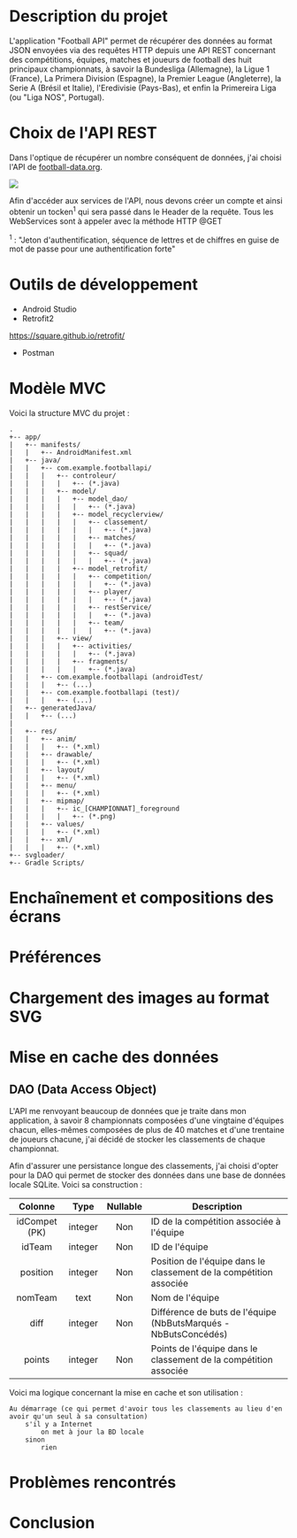 # Description du projet

L'application "Football API" permet de récupérer des données au format JSON envoyées via des requêtes HTTP depuis une API REST
concernant des compétitions, équipes, matches et joueurs de football des huit principaux championnats, à savoir la Bundesliga (Allemagne), la Ligue 1 (France), La Primera Division (Espagne), la Premier League (Angleterre), la Serie A (Brésil et Italie), l'Eredivisie (Pays-Bas), et enfin la Primereira Liga (ou "Liga NOS", Portugal).

# Choix de l'API REST

Dans l'optique de récupérer un nombre conséquent de données, j'ai choisi l'API de [football-data.org](https://www.football-data.org/ "Site de football-data.org").

![](https://www.football-data.org/assets/logo.jpg)

Afin d'accéder aux services de l'API, nous devons créer un compte et ainsi obtenir un tocken<sup>1</sup> qui sera passé dans le Header de la requête.
Tous les WebServices sont à appeler avec la méthode HTTP @GET

<sup>1</sup> : "Jeton d'authentification, séquence de lettres et de chiffres en guise de mot de passe pour une authentification forte"

# Outils de développement

- Android Studio
- Retrofit2

https://square.github.io/retrofit/

- Postman

# Modèle MVC

Voici la structure MVC du projet : 

```
.
+-- app/
|   +-- manifests/
|   |   +-- AndroidManifest.xml
|   +-- java/
|   |   +-- com.example.footballapi/
|   |   |   +-- controleur/
|   |   |   |   +-- (*.java)
|   |   |   +-- model/
|   |   |   |   +-- model_dao/
|   |   |   |   |   +-- (*.java)
|   |   |   |   +-- model_recyclerview/
|   |   |   |   |   +-- classement/
|   |   |   |   |   |   +-- (*.java)
|   |   |   |   |   +-- matches/
|   |   |   |   |   |   +-- (*.java)
|   |   |   |   |   +-- squad/
|   |   |   |   |   |   +-- (*.java)
|   |   |   |   +-- model_retrofit/
|   |   |   |   |   +-- competition/
|   |   |   |   |   |   +-- (*.java)
|   |   |   |   |   +-- player/
|   |   |   |   |   |   +-- (*.java)
|   |   |   |   |   +-- restService/
|   |   |   |   |   |   +-- (*.java)
|   |   |   |   |   +-- team/
|   |   |   |   |   |   +-- (*.java)
|   |   |   +-- view/
|   |   |   |   +-- activities/
|   |   |   |   |   +-- (*.java)
|   |   |   |   +-- fragments/
|   |   |   |   |   +-- (*.java)
|   |   +-- com.example.footballapi (androidTest/
|   |   |   +-- (...)
|   |   +-- com.example.footballapi (test)/
|   |   |   +-- (...)
|   +-- generatedJava/
|   |   +-- (...)
|
|   +-- res/
|   |   +-- anim/
|   |   |   +-- (*.xml)
|   |   +-- drawable/
|   |   |   +-- (*.xml)
|   |   +-- layout/
|   |   |   +-- (*.xml)
|   |   +-- menu/
|   |   |   +-- (*.xml)
|   |   +-- mipmap/
|   |   |   +-- ic_[CHAMPIONNAT]_foreground
|   |   |   |   +-- (*.png)
|   |   +-- values/
|   |   |   +-- (*.xml)
|   |   +-- xml/
|   |   |   +-- (*.xml)
+-- svgloader/
+-- Gradle Scripts/
```

# Enchaînement et compositions des écrans

# Préférences

# Chargement des images au format SVG

# Mise en cache des données
## DAO (Data Access Object)

L'API me renvoyant beaucoup de données que je traite dans mon application, à savoir 8 championnats composées d'une vingtaine d'équipes chacun, elles-mêmes composées de plus de 40 matches et d'une trentaine de joueurs chacune, j'ai décidé de stocker les classements de chaque championnat.

Afin d'assurer une persistance longue des classements, j'ai choisi d'opter pour la DAO qui permet de stocker des données dans une base de données locale SQLite. Voici sa construction :

| Colonne       | Type    | Nullable | Description                                                        |
|:-------------:|:-------:|:--------:|--------------------------------------------------------------------|
| idCompet (PK) | integer | Non      | ID de la compétition associée à l'équipe                           |
| idTeam        | integer | Non      | ID de l'équipe                                                     |
| position      | integer | Non      | Position de l'équipe dans le classement de la compétition associée |
| nomTeam       | text    | Non      | Nom de l'équipe                                                    |
| diff          | integer | Non      | Différence de buts de l'équipe (NbButsMarqués - NbButsConcédés)    |
| points        | integer | Non      | Points de l'équipe dans le classement de la compétition associée   |

Voici ma logique concernant la mise en cache et son utilisation :

~~~
Au démarrage (ce qui permet d'avoir tous les classements au lieu d'en avoir qu'un seul à sa consultation)
    s'il y a Internet
        on met à jour la BD locale
    sinon
        rien
~~~

# Problèmes rencontrés

# Conclusion
